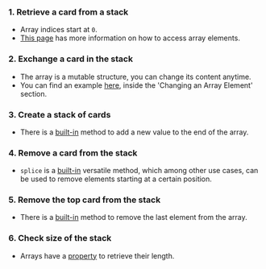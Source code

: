 ### 1. Retrieve a card from a stack

- Array indices start at `0`. 
- [This page][access_array_elements_resource] has more information on how to access array elements.

### 2. Exchange a card in the stack

- The array is a mutable structure, you can change its content anytime. 
- You can find an example [here][change_array_elements_resource], inside the 'Changing an Array Element' section.

### 3. Create a stack of cards

- There is a [built-in][push_method_docs] method to add a new value to the end of the array.
 
### 4. Remove a card from the stack

- `splice` is a [built-in][splice_method_docs] versatile method, which among other use cases, can be used to remove elements starting at a certain position.

### 5. Remove the top card from the stack

- There is a [built-in][pop_method_docs] method to remove the last element from the array.

### 6. Check size of the stack

- Arrays have a [property][length_property_docs] to retrieve their length.


[access_array_elements_resource]: https://developer.mozilla.org/en-US/docs/Web/JavaScript/Reference/Global_Objects/Array#Accessing_array_elements
[change_array_elements_resource]: https://www.w3schools.com/js/js_arrays.asp
[push_method_docs]: https://developer.mozilla.org/en-US/docs/Web/JavaScript/Reference/Global_Objects/Array/push
[splice_method_docs]: https://developer.mozilla.org/en-US/docs/Web/JavaScript/Reference/Global_Objects/Array/splice
[pop_method_docs]: https://developer.mozilla.org/en-US/docs/Web/JavaScript/Reference/Global_Objects/Array/pop
[length_property_docs]: https://developer.mozilla.org/en-US/docs/Web/JavaScript/Reference/Global_Objects/Array/length